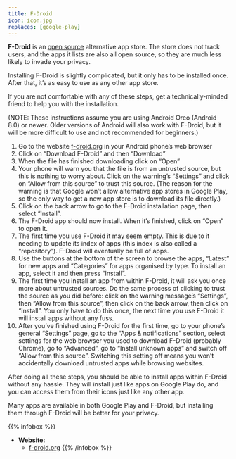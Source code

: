 ```yaml
---
title: F-Droid
icon: icon.jpg
replaces: [google-play]
---
```


**F-Droid** is an [open source][1] alternative app store. The store does not track users, and the apps it lists are also all open source, so they are much less likely to invade your privacy.

Installing F-Droid is slightly complicated, but it only has to be installed once. After that, it’s as easy to use as any other app store.

If you are not comfortable with any of these steps, get a technically-minded friend to help you with the installation.

(NOTE: These instructions assume you are using Android Oreo (Android 8.0) or newer. Older versions of Android will also work with F-Droid, but it will be more difficult to use and not recommended for beginners.)

1. Go to the website [f-droid.org][2] in your Android phone’s web browser
2. Click on “Download F-Droid” and then “Download”
3. When the file has finished downloading click on “Open”
4. Your phone will warn you that the file is from an untrusted source, but this is nothing to worry about. Click on the warning’s “Settings” and click on “Allow from this source” to trust this source. (The reason for the warning is that Google won’t allow alternative app stores in Google Play, so the only way to get a new app store is to download its file directly.)
5. Click on the back arrow to go to the F-Droid installation page, then select “Install”.
6. The F-Droid app should now install. When it’s finished, click on “Open” to open it.
7. The first time you use F-Droid it may seem empty. This is due to it needing to update its index of apps (this index is also called a “repository”). F-Droid will eventually be full of apps.
8. Use the buttons at the bottom of the screen to browse the apps, “Latest” for new apps and “Categories” for apps organised by type. To install an app, select it and then press “Install”.
9. The first time you install an app from within F-Droid, it will ask you once more about untrusted sources. Do the same process of clicking to trust the source as you did before: click on the warning message’s “Settings”, then “Allow from this source”, then click on the back arrow, then click on “Install”. You only have to do this once, the next time you use F-Droid it will install apps without any fuss.
10. After you’ve finished using F-Droid for the first time, go to your phone’s general “Settings” page, go to the “Apps & notifications” section, select settings for the web browser you used to download F-Droid (probably Chrome), go to “Advanced”, go to “Install unknown apps” and switch off “Allow from this source”. Switching this setting off means you won’t accidentally download untrusted apps while browsing websites.

After doing all these steps, you should be able to install apps within F-Droid without any hassle. They will install just like apps on Google Play do, and you can access them from their icons just like any other app.

Many apps are available in both Google Play and F-Droid, but installing them through F-Droid will be better for your privacy.

{{% infobox %}}
- **Website:** 
    - [f-droid.org](https://f-droid.org/)
{{% /infobox %}}

[1]: https://web.archive.org/web/20180904102804/https://switching.social/what-is-open-source-software/
[2]: https://f-droid.org/